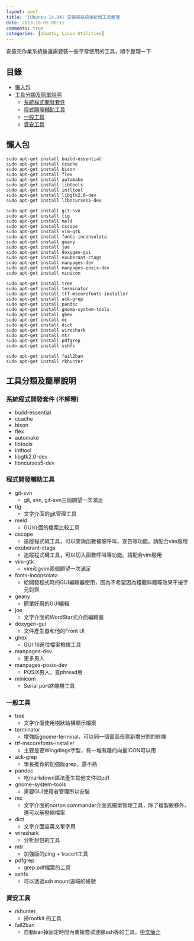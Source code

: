 ```yaml
---
layout: post
title: '[Ubuntu 14.04] 安裝完系統後新增工具整理'
date: 2013-10-05 00:11
comments: true
categories: [Ubuntu, Linux Utilities]
---
```

安裝完作業系統後還需要裝一些平常使用的工具，順手整理一下

## 目錄

- [懶人包](#懶人包)
- [工具分類及簡單說明](#工具分類及簡單說明)
     - [系統程式開發套件](#系統程式開發套件)
     - [程式開發輔助工具](#程式開發輔助工具)
     - [一般工具](#一般工具)
     - [資安工具](#資安工具)

<a name="懶人包"></a>
## 懶人包
```
sudo apt-get install build-essential
sudo apt-get install ccache
sudo apt-get install bison 
sudo apt-get install flex
sudo apt-get install automake
sudo apt-get install libtools
sudo apt-get install intltool
sudo apt-get install libgtk2.0-dev
sudo apt-get install libncurses5-dev

sudo apt-get install git-svn
sudo apt-get install tig
sudo apt-get install meld
sudo apt-get install cscope
sudo apt-get install vim-gtk
sudo apt-get install fonts-inconsolata
sudo apt-get install geany
sudo apt-get install joe
sudo apt-get install doxygen-gui
sudo apt-get install exuberant-ctags
sudo apt-get install manpages-dev
sudo apt-get install manpages-posix-dev
sudo apt-get install minicom

sudo apt-get install tree
sudo apt-get install terminator
sudo apt-get install ttf-mscorefonts-installer 
sudo apt-get install ack-grep
sudo apt-get install pandoc
sudo apt-get install gnome-system-tools
sudo apt-get install ghex
sudo apt-get install mc
sudo apt-get install dict
sudo apt-get install wireshark
sudo apt-get install mtr
sudo apt-get install pdfgrep
sudo apt-get install sshfs

sudo apt-get install fail2ban
sudo apt-get install rkhunter
```
<a name="工具分類及簡單說明"></a>
## 工具分類及簡單說明
<a name="系統程式開發套件"></a>
### 系統程式開發套件 (不解釋)

- build-essential
- ccache
- bison 
- flex
- automake
- libtools
- intltool
- libgtk2.0-dev
- libncurses5-dev

<a name="程式開發輔助工具"></a>

### 程式開發輔助工具

- git-svn
    - git, svn, git-svn三個願望一次滿足
- tig
    - 文字介面的git管理工具
- meld
    - GUI介面的檔案比較工具
- cscope
    - 追蹤程式碼工具，可以查詢函數被誰呼叫，宣告等功能。請配合vim服用
- exuberant-ctags
    - 追蹤程式碼工具，可以切入函數呼叫等功能。請配合vim服用
- vim-gtk
    - vim和gvim兩個願望一次滿足
- fonts-inconsolata
    - 給開發程式時的GUI編輯器使用，因為不希望因為粗體斜體等效果干擾字元對齊
- geany
    - 簡單好用的GUI編輯
- joe
    - 文字介面的WordStar式介面編輯器
- doxygen-gui
    - 文件產生器和他的Front UI
- ghex
    - GUI 16進位檔案檢視工具
- manpages-dev
    - 更多男人
- manpages-posix-dev
    - POSIX男人，查phread用
- minicom
    - Serial port終端機工具

<a name="一般工具"></a>
### 一般工具

- tree
    - 文字介面使用樹狀結構顯示檔案
- terminator
    - 增強版gnome-terminal，可以同一個畫面任意新增分割的終端
- ttf-mscorefonts-installer 
    - 主要是要Wingdings字型，有一堆有趣的向量ICON可以用
- ack-grep
    - 學長推荐的加強版grep，還不熟
- pandoc
    - 吃markdown語法產生其他文件如pdf
- gnome-system-tools
    - 需要GUI使用者管理所以安裝
- mc
    - 文字介面的norton commander介面式檔案管理工具，除了複製搬移外、還可以解壓縮檔案
- dict
    - 文字介面查英文單字用
- wireshark
    - 分析封包的工具
- mtr
    - 加強版的ping + tracert工具
- pdfgrep
    - grep pdf檔案的工具
- sshfs
    - 可以透過ssh mount遠端的帳號
    
<a name="資安工具"></a>
### 資安工具

- rkhunter
    - 掃rootkit 的工具
- fail2ban
    - 自動ban掉固定時間內重複嘗試連線ssh等的工具，[中文簡介](http://newtoypia.blogspot.tw/2016/04/fail2ban.html)
